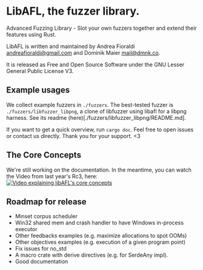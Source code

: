 # LibAFL, the fuzzer library.

Advanced Fuzzing Library - Slot your own fuzzers together and extend their features using Rust.

LibAFL is written and maintained by Andrea Fioraldi <andreafioraldi@gmail.com> and Dominik Maier <mail@dmnk.co>.

It is released as Free and Open Source Software under the GNU Lesser General Public License V3.



## Example usages

We collect example fuzzers in `./fuzzers`.
The best-tested fuzzer is `./fuzzers/libfuzzer_libpng`, a clone of libfuzzer using libafl for a libpng harness.
See its readme (here)[./fuzzers/libfuzzer_libpng/README.md].

If you want to get a quick overview, run `cargo doc`.
Feel free to open issues or contact us directly. Thank you for your support. <3

## The Core Concepts

We're still working on the documentation. In the meantime, you can watch the Video from last year's Rc3, here:
[![Video explaining libAFL's core concepts](http://img.youtube.com/vi/3RWkT1Q5IV0/0.jpg)](http://www.youtube.com/watch?v=3RWkT1Q5IV0 "Fuzzers Like LEGO")
## Roadmap for release

+ Minset corpus scheduler
+ Win32 shared mem and crash handler to have Windows in-process executor
+ Other feedbacks examples (e.g. maximize allocations to spot OOMs)
+ Other objectives examples (e.g. execution of a given program point)
+ Fix issues for no_std
+ A macro crate with derive directives (e.g. for SerdeAny impl).
+ Good documentation

